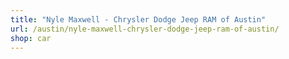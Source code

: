 ```yaml
---
title: "Nyle Maxwell - Chrysler Dodge Jeep RAM of Austin"
url: /austin/nyle-maxwell-chrysler-dodge-jeep-ram-of-austin/
shop: car
---
```

